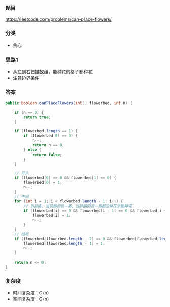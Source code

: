 ### 题目
https://leetcode.com/problems/can-place-flowers/

### 分类
* 贪心

### 思路1
* 从左到右扫描数组，能种花的格子都种花
* 注意边界条件

### 答案
```java
public boolean canPlaceFlowers(int[] flowerbed, int n) {
    
    if (n == 0) {
        return true;
    }
    
    if (flowerbed.length == 1) {
        if (flowerbed[0] == 0) {
            n--;
            return n == 0;
        } else {
            return false;
        }
    }

    // 开头
    if (flowerbed[0] == 0 && flowerbed[1] == 0) {
        flowerbed[0] = 1;
        n--;
    }
    // 中间
    for (int i = 1; i < flowerbed.length - 1; i++) {
        // 当前格，当前格的前一格，当前格的后一格都没种花才能种花
        if (flowerbed[i] == 0 && flowerbed[i - 1] == 0 && flowerbed[i + 1] == 0) {
            flowerbed[i] = 1;
            n--;
        }
    }
    // 结尾
    if (flowerbed[flowerbed.length - 2] == 0 && flowerbed[flowerbed.length - 1] == 0) {
        flowerbed[flowerbed.length - 1] = 1;
        n--;
    }
    
    return n <= 0;
}
```

### 复杂度
* 时间复杂度：O(n)
* 空间复杂度：O(n)
